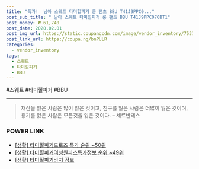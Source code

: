 ```yaml
--- 
title: "특가!  남아 스웨트 타미힐피거 롱 팬츠 BBU T41J9PPC0..." 
post_sub_title: " 남아 스웨트 타미힐피거 롱 팬츠 BBU T41J9PPC070BT1" 
post_money: ₩ 61,740 
post_date: 2020.02.01 
post_img_url: https://static.coupangcdn.com/image/vendor_inventory/7537/44b9ff3650fa5082b2303cdecc9e1eccb2007ffb888bda11ca708d1f7a2e.jpg 
post_link_url: https://coupa.ng/bnPULR 
categories: 
  - vendor_inventory 
tags: 
  - 스웨트 
  - 타미힐피거 
  - BBU 
--- 
```

  #스웨트 #타미힐피거 #BBU 
<hr> 

> 재산을 잃은 사람은 많이 잃은 것이고, 친구를 잃은 사람은 더많이 잃은 것이며, 용기를 잃은 사람은 모든것을 잃은 것이다. – 세르반테스 


### POWER LINK

* <a href="https://blog.naver.com/sakai111/221784119203" target="_blank"> [생활] 타미힐피거드로즈 특가 순위 ~50위</a>
* <a href="https://blog.naver.com/sakai111/221772212179" target="_blank"> [생활] 타미힐피거여성원피스특가정보 순위 ~49위</a>
* <a href="https://blog.naver.com/sakai111/221769054462" target="_blank"> [생활] 타미힐피거바지 정보 </a>
